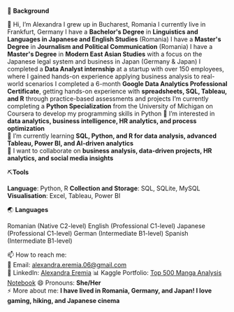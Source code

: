 🚀 **Background**

👋 Hi, I’m Alexandra
I grew up in Bucharest, Romania
I currently live in Frankfurt, Germany
I have a **Bachelor's Degree** in **Linguistics and Languages in Japanese and English Studies** (Romania)
I have a **Master's Degree** in **Journalism and Political Communication** (Romania)
I have a **Master's Degree** in **Modern East Asian Studies** with a focus on the Japanese legal system and business in Japan (Germany & Japan)
I completed a **Data Analyst internship** at a startup with over 150 employees, where I gained hands-on experience applying business analysis to real-world scenarios
I completed a 6-month **Google Data Analytics Professional Certificate**, getting hands-on experience with **spreadsheets, SQL, Tableau, and R** through practice-based assessments and projects
I’m currently completing a **Python Specialization** from the University of Michigan on Coursera to develop my programming skills in Python
👀 I’m interested in **data analytics, business intelligence, HR analytics, and process optimization**  
🌱 I’m currently learning **SQL, Python, and R for data analysis, advanced Tableau, Power BI, and AI-driven analytics**  
💞️ I want to collaborate on **business analysis, data-driven projects, HR analytics, and social media insights**

 ⛏️**Tools**

**Language**: Python, R
**Collection and Storage**: SQL, SQLite, MySQL
**Visualisation**: Excel, Tableau, Power BI


🌏 **Languages**

Romanian (Native C2-level)
English (Professional C1-level)
Japanese (Professional C1-level)
German (Intermediate B1-level)
Spanish (Intermediate B1-level)


📫 How to reach me:  
📩 Email: alexandra.eremia.06@gmail.com  
🔗 LinkedIn: [Alexandra Eremia](https://www.linkedin.com/in/alexandra-eremia-53882953/)
📊 Kaggle Portfolio: [Top 500 Manga Analysis Notebook](https://www.kaggle.com/code/alexandraeremia06/top-500-manga-analysis)
😄 Pronouns: **She/Her**  
⚡ More about me: **I have lived in Romania, Germany, and Japan! I love gaming, hiking, and Japanese cinema**  

<!---
alexandraeremia06/alexandraeremia06 is a ✨ special ✨ repository because its `README.md` (this file) appears on your GitHub profile.
You can click the Preview link to take a look at your changes.
--->
